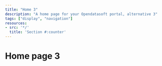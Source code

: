 ```yaml
---
title: "Home 3"
description: "A home page for your Opendatasoft portal, alternative 3"
tags: ["display", "navigation"]
resources:
- src: '*/'
  title: 'Section #:counter'
---
```



# Home page 3

